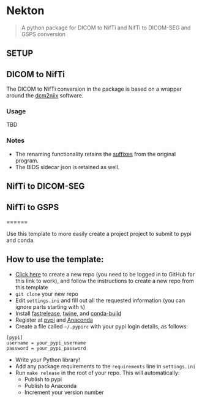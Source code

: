 # Nekton

> A python package for DICOM to NifTi and NifTi to DICOM-SEG and GSPS conversion

## SETUP

## DICOM to NifTi

The DICOM to NifTi conversion in the package is based on a wrapper around the [dcm2niix](https://github.com/rordenlab/dcm2niix) software.

### Usage

TBD

### Notes

- The renaming functionality retains the [suffixes](https://github.com/rordenlab/dcm2niix/blob/master/FILENAMING.md) from the original program.
- The BIDS sidecar json is retained as well.

## NifTi to DICOM-SEG

## NifTi to GSPS


======

Use this template to more easily create a project project to submit to pypi and conda.

## How to use the template:

- [Click here](https://github.com/fastai/pypi_template/generate) to create a new repo (you need to be logged in to GitHub for this link to work), and follow the instructions to create a new repo from this template
- `git clone` your new repo
- Edit `settings.ini` and fill out all the requested information (you can ignore parts starting with `%`)
- Install [fastrelease](https://fastrelease.fast.ai/), [twine](https://twine.readthedocs.io/en/latest/), and [conda-build](https://docs.conda.io/projects/conda-build/en/latest/)
- Register at [pypi](https://pypi.org/account/register/) and [Anaconda](https://anaconda.org/)
- Create a file called `~/.pypirc` with your pypi login details, as follows:

```
[pypi]
username = your_pypi_username
password = your_pypi_password
```

- Write your Python library!
- Add any package requirements to the `requirements` line in `settings.ini`
- Run `make release` in the root of your repo. This will automatically:
  - Publish to pypi
  - Publish to Anaconda
  - Increment your version number
